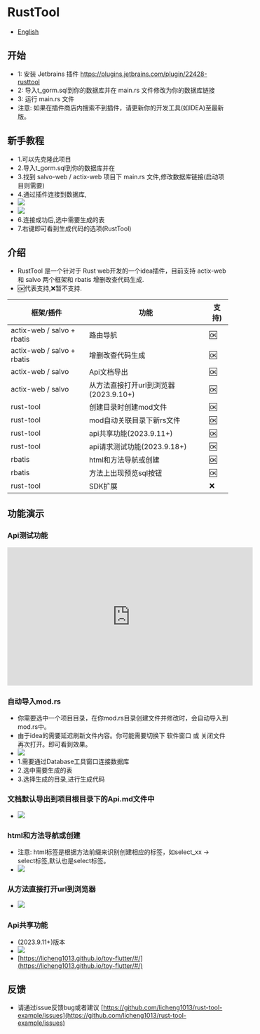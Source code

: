 # RustTool

- [English](README_en.md)

## 开始

- 1: 安装 Jetbrains 插件 https://plugins.jetbrains.com/plugin/22428-rusttool
- 2: 导入t_gorm.sql到你的数据库并在 main.rs 文件修改为你的数据库链接
- 3: 运行 main.rs 文件
- 注意: 如果在插件商店内搜索不到插件，请更新你的开发工具(如IDEA)至最新版。

## 新手教程
- 1.可以先克隆此项目
- 2.导入t_gorm.sql到你的数据库并在 
- 3.找到 salvo-web / actix-web 项目下 main.rs 文件,修改数据库链接(启动项目则需要)
- 4.通过插件连接到数据库,
- ![](images/db2.png)
- ![](images/db1.png)
- 6.连接成功后,选中需要生成的表
- 7.右键即可看到生成代码的选项(RustTool)



## 介绍

- RustTool 是一个针对于 Rust web开发的一个idea插件，目前支持 actix-web 和 salvo 两个框架和 rbatis 增删改查代码生成.
- 🆗代表支持,❌暂不支持.

| 框架/插件                       | 功能                         | 支持) |
|-----------------------------|----------------------------|-----|
| actix-web / salvo +  rbatis | 路由导航                       | 🆗  |
| actix-web / salvo +  rbatis | 增删改查代码生成                   | 🆗  |
| actix-web / salvo           | Api文档导出                    | 🆗  |
| actix-web / salvo           | 从方法直接打开url到浏览器(2023.9.10+) | 🆗  |
| rust-tool                   | 创建目录时创建mod文件               | 🆗  |
| rust-tool                   | mod自动关联目录下新rs文件            | 🆗  |
| rust-tool                   | api共享功能(2023.9.11+)        | 🆗  |
| rust-tool                   | api请求测试功能(2023.9.18+)      | 🆗  |
| rbatis                      | html和方法导航或创建               | 🆗  |
| rbatis                      | 方法上出现预览sql按钮               | 🆗  |
| rust-tool                   | SDK扩展                      | ❌   |

## 功能演示

### Api测试功能

<div>
    <iframe width="560" height="315" src="https://www.youtube.com/embed/a8GGgqrZQJk?si=MRg9PM4gep_8AEFN" title="YouTube video player" frameborder="0" allow="accelerometer; autoplay; clipboard-write; encrypted-media; gyroscope; picture-in-picture; web-share" allowfullscreen></iframe>
</div>


### 自动导入mod.rs

- 你需要选中一个项目目录，在你mod.rs目录创建文件并修改时，会自动导入到mod.rs中。
- 由于idea的需要延迟刷新文件内容。你可能需要切换下 软件窗口 或 关闭文件再次打开。即可看到效果。
- ![](images/doc.png)
- 1.需要通过Database工具窗口连接数据库
- 2.选中需要生成的表
- 3.选择生成的目录,进行生成代码

### 文档默认导出到项目根目录下的Api.md文件中

- ![](images/doc1.png)

### html和方法导航或创建

- 注意: html标签是根据方法前缀来识别创建相应的标签，如select_xx -> select标签,默认也是select标签。
- ![](images/doc2.png)

### 从方法直接打开url到浏览器

- ![](images/doc3.png)


### Api共享功能
- (2023.9.11+)版本
- ![](images/doc4.png)
- [https://licheng1013.github.io/toy-flutter/#/](https://licheng1013.github.io/toy-flutter/#/)

## 反馈

- 请通过issue反馈bug或者建议 [https://github.com/licheng1013/rust-tool-example/issues](https://github.com/licheng1013/rust-tool-example/issues)
